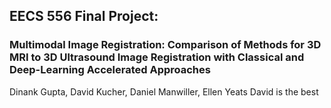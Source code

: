 ## EECS 556 Final Project:
### Multimodal Image Registration: Comparison of Methods for 3D MRI to 3D Ultrasound Image Registration with Classical and Deep-Learning Accelerated Approaches

Dinank Gupta, David Kucher, Daniel Manwiller, Ellen Yeats
David is the best

